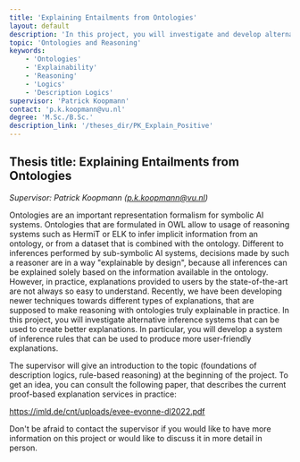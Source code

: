 ```yaml
---
title: 'Explaining Entailments from Ontologies'
layout: default
description: 'In this project, you will investigate and develop alternative ways of explaining reasoning with ontologies.'
topic: 'Ontologies and Reasoning'
keywords: 
    - 'Ontologies'
    - 'Explainability'
    - 'Reasoning'
    - 'Logics'
    - 'Description Logics'
supervisor: 'Patrick Koopmann'
contact: 'p.k.koopmann@vu.nl'
degree: 'M.Sc./B.Sc.'
description_link: '/theses_dir/PK_Explain_Positive'
---
```


## Thesis title:  Explaining Entailments from Ontologies
*Supervisor: Patrick Koopmann (p.k.koopmann@vu.nl)*

Ontologies are an important representation formalism for symbolic AI
systems. Ontologies that are formulated in OWL allow to usage of
reasoning systems such as HermiT or ELK to infer implicit information
from an ontology, or from a dataset that is combined with the ontology.
Different to inferences performed by sub-symbolic AI systems,
decisions made by such a reasoner are in a way "explainable by
design", because all inferences can be explained solely based on the
information available in the ontology. However, in practice,
explanations provided to users by the state-of-the-art are not always
so easy to understand. Recently, we have been developing newer
techniques towards different types of explanations, that are supposed
to make reasoning with ontologies truly explainable in practice. In
this project, you will investigate alternative inference systems that
can be used to create better explanations. In particular, you will
develop a system of inference rules that can be used to produce more
user-friendly explanations.

The supervisor will give an introduction to the topic
(foundations of description logics, rule-based reasoning) at the
beginning of the project. To get an idea, you can consult the
following paper, that describes the current proof-based explanation
services in practice:

https://imld.de/cnt/uploads/evee-evonne-dl2022.pdf

Don't be afraid to contact the supervisor if you would like to
have more information on this project or would like to discuss it in
more detail in person.
